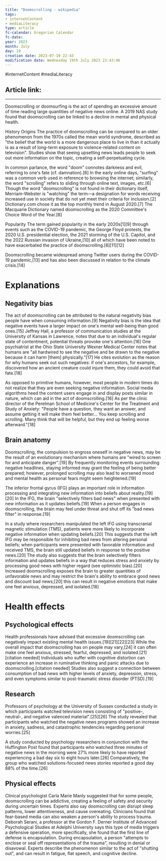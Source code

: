 ```yaml
---
title: "Doomscrolling - wikipedia"
tags:
- internetContent
- mediaLiteracy
type: article
fc-calendar: Gregorian Calendar
fc-date: 
year: 2023
month: July
day: 19
creation date: 2023-07-19 22:43
modification date: Wednesday 19th July 2023 22:43:46
---
```


#internetContent  #mediaLiteracy 
## Article link:

_____
Doomscrolling or doomsurfing is the act of spending an excessive amount of time reading large quantities of negative news online. A 2019 NAS study found that doomscrolling can be linked to a decline in mental and physical health.

History
Origins
The practice of doomscrolling can be compared to an older phenomenon from the 1970s called the mean world syndrome, described as "the belief that the world is a more dangerous place to live in than it actually is as a result of long-term exposure to violence-related content on television". Studies show that seeing upsetting news leads people to seek out more information on the topic, creating a self-perpetuating cycle.

In common parlance, the word "doom" connotes darkness and evil, referring to one's fate (cf. damnation).[6] In the early online days, "surfing" was a common verb used in reference to browsing the internet; similarly, the word "scrolling" refers to sliding through online text, images, etc.[6] Though the word "doomscrolling" is not found in their dictionary itself, Merriam-Webster is "watching" the term—a designation for words receiving increased use in society that do not yet meet their criteria for inclusion.[2] Dictionary.com chose it as the top monthly trend in August 2020.[7] The Macquarie Dictionary named doomscrolling as the 2020 Committee's Choice Word of the Year.[8]

Popularity
The term gained popularity in the early 2020s[1][9] through events such as the COVID-19 pandemic, the George Floyd protests, the 2020 U.S. presidential election, the 2021 storming of the U.S. Capitol, and the 2022 Russian invasion of Ukraine,[10] all of which have been noted to have exacerbated the practice of doomscrolling.[6][11][12]

Doomscrolling became widespread among Twitter users during the COVID-19 pandemic,[13] and has also been discussed in relation to the climate crisis.[14]

# Explanations
## Negativity bias
The act of doomscrolling can be attributed to the natural negativity bias people have when consuming information.[9] Negativity bias is the idea that negative events have a larger impact on one's mental well-being than good ones.[15] Jeffrey Hall, a professor of communication studies at the University of Kansas in Lawrence, notes that due to an individual's regular state of contentment, potential threats provoke one's attention.[16] One psychiatrist at the Ohio State University Wexner Medical Center notes that humans are "all hardwired to see the negative and be drawn to the negative because it can harm [them] physically."[17] He cites evolution as the reason for why humans seek out such negatives: if one's ancestors, for example, discovered how an ancient creature could injure them, they could avoid that fate.[18]

As opposed to primitive humans, however, most people in modern times do not realize that they are even seeking negative information. Social media algorithms heed the content users engage in and display posts similar in nature, which can aid in the act of doomscrolling.[16] As per the clinic director of the Perelman School of Medicine's Center for the Treatment and Study of Anxiety: "People have a question, they want an answer, and assume getting it will make them feel better... You keep scrolling and scrolling. Many think that will be helpful, but they end up feeling worse afterward."[18]

## Brain anatomy
Doomscrolling, the compulsion to engross oneself in negative news, may be the result of an evolutionary mechanism where humans are "wired to screen for and anticipate danger".[19] By frequently monitoring events surrounding negative headlines, staying informed may grant the feeling of being better prepared; however, prolonged scrolling may also lead to worsened mood and mental health as personal fears might seem heightened.[19]

The inferior frontal gyrus (IFG) plays an important role in information processing and integrating new information into beliefs about reality.[19][20] In the IFG, the brain "selectively filters bad news" when presented with new information as it updates beliefs.[19] When a person engages in doomscrolling, the brain may feel under threat and shut off its "bad news filter" in response.[19]

In a study where researchers manipulated the left IFG using transcranial magnetic stimulation (TMS), patients were more likely to incorporate negative information when updating beliefs.[20] This suggests that the left IFG may be responsible for inhibiting bad news from altering personal beliefs; when participants were presented with favorable information and received TMS, the brain still updated beliefs in response to the positive news.[20] The study also suggests that the brain selectively filters information and updates beliefs in a way that reduces stress and anxiety by processing good news with higher regard (see optimistic bias).[20] Increased doomscrolling exposes the brain to greater quantities of unfavorable news and may restrict the brain's ability to embrace good news and discount bad news;[20] this can result in negative emotions that make one feel anxious, depressed, and isolated.[18]

# Health effects
## Psychological effects
Health professionals have advised that excessive doomscrolling can negatively impact existing mental health issues.[19][21][22][23] While the overall impact that doomscrolling has on people may vary,[24] it can often make one feel anxious, stressed, fearful, depressed, and isolated.[21][citation needed] Individuals who suffer with cognitive distortion can experience an increase in ruminative thinking and panic attacks due to doomscrolling.[citation needed] Studies also suggest a connection between consumption of bad news with higher levels of anxiety, depression, stress, and even symptoms similar to post-traumatic stress disorder (PTSD).[19]

## Research
Professors of psychology at the University of Sussex conducted a study in which participants watched television news consisting of "positive-, neutral-, and negative valenced material".[25][26] The study revealed that participants who watched the negative news programs showed an increase in anxiety, sadness, and catastrophic tendencies regarding personal worries.[25]

A study conducted by psychology researchers in conjunction with the Huffington Post found that participants who watched three minutes of negative news in the morning were 27% more likely to have reported experiencing a bad day six to eight hours later.[26] Comparatively, the group who watched solutions-focused news stories reported a good day 88% of the time.[26]

## Physical effects
Clinical psychologist Carla Marie Manly suggested that for some people, doomscrolling can be addictive, creating a feeling of safety and security during uncertain times. Experts also say doomscrolling can disrupt sleep patterns, lower attentiveness, and cause overeating. Clinicians found that fear-based media can also weaken a person's ability to process trauma. Deborah Serani, a professor at the Gordon F. Derner Institute of Advanced Psychological Studies at Adelphi University says this type of media triggers a defensive operation, more specifically, she found that the first line of defense is encapsulation. During encapsulation, a person "attempts to enclose or seal off representations of the trauma", resulting in denial or disavowal. Experts describe the phenomenon similar to the act of "shutting out", and can result in fatigue, flat speech, and cognitive decline.
